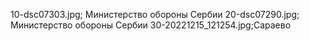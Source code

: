 10-dsc07303.jpg; Министерство обороны Сербии
20-dsc07290.jpg; Министерство обороны Сербии
30-20221215_121254.jpg;Сараево